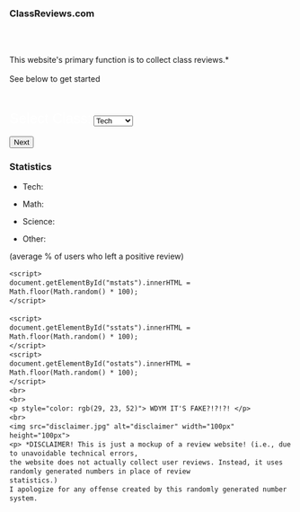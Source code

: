 <!DOCTYPE HTML>
<html lang="en">
  <head>
<link rel="stylesheet" href="style.css">
    <meta charset="UTF-8">
<style>
 img{
border: 5px solid rgb(145, 13, 35);
}
</style>
  </head>
  <body>
    <h3>ClassReviews.com</h3> 
    <br><br>
    <p>This website's primary function is to collect class reviews.*<br><br>
      See below to get started<br>
    </p>
    <br><br>
    <form action="https://shrewd-dude.github.io/qtr1-website-project/submission.md" method="post">
      <label for="class" style="color: white;font-size:25px;font-family: Helvetica, sans-serif;">Select Class:</label>
      <select name="class" id="classes">
        <option value="tech">Tech</option>
        <option value="math">Math</option>
        <option value="science">Science</option>
        <option value="other">Other</option>
      </select>
      <br><br>
      <input type="submit" value="Next">
<h3> Statistics </h3>
	<ul>
	<li> Tech: <p id="tstats" style="text-align:left;"></p>
	<li> Math: <p id="mstats" style="text-align:left;"></p>
	<li> Science: <p id="sstats" style="text-align:left;"></p>
	<li> Other: <p id="ostats" style="text-align:left;"></p>
	</ul>
	<p> (average % of users who left a positive review)</p>
	<script>
	document.getElementById("tstats").innerHTML =
	Math.floor(Math.random() * 100);
	</script>

	<script>
	document.getElementById("mstats").innerHTML =
	Math.floor(Math.random() * 100);
	</script>

	<script>
	document.getElementById("sstats").innerHTML =
	Math.floor(Math.random() * 100);
	</script>
	<script>
	document.getElementById("ostats").innerHTML =
	Math.floor(Math.random() * 100);
	</script>
	<br>
	<br>
	<p style="color: rgb(29, 23, 52)"> WDYM IT'S FAKE?!?!?! </p>
	<br>
	<img src="disclaimer.jpg" alt="disclaimer" width="100px" height="100px">
	<p> *DISCLAIMER! This is just a mockup of a review website! (i.e., due to unavoidable technical errors,
	the website does not actually collect user reviews. Instead, it uses randomly generated numbers in place of review
	statistics.)
	I apologize for any offense created by this randomly generated number system.
  </body>
</html>
